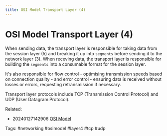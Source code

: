 ```yaml
---
title: OSI Model Transport Layer (4)
---
```


# OSI Model Transport Layer (4)

When sending data, the transport layer is responsible for taking data
from the session layer (5) and breaking it up into `segments` before
sending it to the network layer (3). When receving data, the transport
layer is responsible for building the `segments` into a consumable
format for the session layer.

It's also responsible for flow control - optimising transmission speeds
based on connection quality - and error control - ensuring data is
received without losses or errors, requesting retransmission if
necessary.

Transport layer protocols include TCP (Transmission Control Protocol)
and UDP (User Datagram Protocol).

Related:
  * 20240127142906 [OSI Model](../networking/20240127142906.md)

Tags:
  #networking #osimodel #layer4 #tcp #udp
